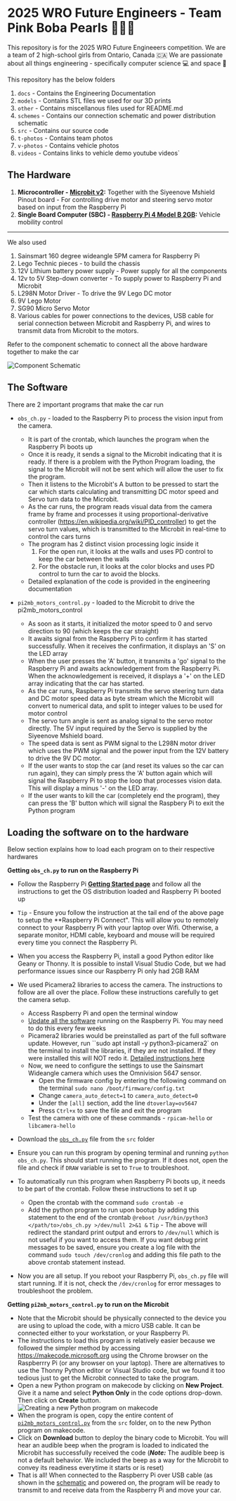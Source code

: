 # **2025 WRO Future Engineers** - Team **Pink Boba Pearls** 🌸🧋🫧
This repository is for the 2025 WRO Future Engineeers competition. We are a team of 2 high-school girls from Ontario, Canada 🇨🇦 We are passionate about all things engineering - specifically computer science 💻 and space 🚀 

This repository has the below folders
1. `docs` - Contains the Engineering Documentation
2. `models` - Contains STL files we used for our 3D prints 
2. `other` - Contains miscellanous files used for README.md
3. `schemes` - Contains our connection schematic and power distribution schematic
4. `src` - Contains our source code 
5. `t-photos` - Contains team photos
6. `v-photos` - Contains vehicle photos
7. `videos` - Contains links to vehicle demo youtube videos`

## The Hardware
1. **Microcontroller - [Microbit v2](https://microbit.org/buy/bbc-microbit-single/):** Together with the Siyeenove Mshield Pinout board - For controlling drive motor and steering servo motor based on input from the Raspberry Pi
2. **Single Board Computer (SBC) - [Raspberry Pi 4 Model B 2GB](https://www.raspberrypi.com/products/raspberry-pi-4-model-b/):** Vehicle mobility control
---

We also used
1. Sainsmart 160 degree wideangle 5PM camera for Raspberry Pi
2. Lego Technic pieces - to build the chassis
3. 12V Lithium battery power supply - Power supply for all the components
4. 12v to 5V Step-down converter - To supply power to Raspberry Pi and Microbit
5. L298N Motor Driver - To drive the 9V Lego DC motor
6. 9V Lego Motor
7. SG90 Micro Servo Motor
8. Various cables for power connections to the devices, USB cable for serial connection between Microbit and Raspberry Pi, and wires to transmit data from Microbit to the motors.  

Refer to the component schematic to connect all the above hardware together to make the car

![Component Schematic](/schemes/WRO%20Future%20Engineeers%202025%20-%20Component%20Schematic.png)

## The Software

There are 2 important programs that make the car run

* `obs_ch.py` - loaded to the Raspberry Pi to process the vision input from the camera. 
  * It is part of the crontab, which launches the program when the Raspberry Pi boots up 
  * Once it is ready, it sends a signal to the Microbit indicating that it is ready. If there is a problem with the Python Program loading, the signal to the Microbit will not be sent which will allow the user to fix the program. 
  * Then it listens to the Microbit's A button to be pressed to start the car which starts calculating and transmitting DC motor speed and Servo turn data to the Microbit. 
  * As the car runs, the program reads visual data from the camera frame by frame and processes it using proportional-derivative controller (https://en.wikipedia.org/wiki/PID_controller) to get the servo turn values, which is transmitted to the Microbit in real-time to control the cars turns
  * The program has 2 distinct vision processing logic inside it
    1. For the open run, it looks at the walls and uses PD control to keep the car between the walls
    2. For the obstacle run, it looks at the color blocks and uses PD control to turn the car to avoid the blocks. 
  * Detailed explanation of the code is provided in the engineering documentation

* `pi2mb_motors_control.py` - loaded to the Microbit to drive the pi2mb_motors_control
  * As soon as it starts, it initialized the motor speed to 0 and servo direction to 90 (which keeps the car straight)
  * It awaits signal from the Raspberry Pi to confirm it has started successfully. When it receives the confirmation, it displays an 'S' on the LED array
  * When the user presses the 'A' button, it transmits a 'go' signal to the Raspberry Pi and awaits acknowledgement from the Raspberry Pi. When the acknowledgement is received, it displays a '+' on the LED array indicating that the car has started.
  * As the car runs, Raspberry Pi transmits the servo steering turn data and DC motor speed data as byte stream  which the Microbit will convert to numerical data, and split to integer values to be used for motor control
  * The servo turn angle is sent as analog signal to the servo motor directly. The 5V input required by the Servo is supplied by the Siyeenove Mshield board.
  * The speed data is sent as PWM signal to the L298N motor driver which uses the PWM signal and the power input from the 12V battery to drive the 9V DC motor. 
  * If the user wants to stop the car (and reset its values so the car can run again), they can simply press the 'A' button again which will signal the Raspberry Pi to stop the loop that processes vision data. This will display a minus '-' on the LED array.
  * If the user wants to kill the car (completely end the program), they can press the 'B' button which will signal the Raspbery Pi to exit the Python program

## Loading the software on to the hardware
Below section explains how to load each program on to their respective hardwares

**Getting `obs_ch.py` to run on the Raspberry Pi**

* Follow the Raspberry Pi **[Getting Started page](https://www.raspberrypi.com/documentation/computers/getting-started.html)** and follow all the instructions to get the OS distribution loaded and Raspberry Pi booted up
* `Tip` - Ensure you follow the instruction at the tail end of the above page to setup the **Raspberry Pi Connect". This will allow you to remotely connect to your Raspberry Pi with your laptop over Wifi. Otherwise, a separate monitor, HDMI cable, keyboard and mouse will be required every time you connect the Raspberry Pi. 
* When you access the Raspberry Pi, install a good Python editor like Geany or Thonny. It is possible to install Visual Studio Code, but we had performance issues since our Raspberry Pi only had 2GB RAM
* We used Picamera2 libraries to access the camera. The instructions to follow are all over the place. Follow these instructions carefully to get the camera setup. 
  * Access Raspberry Pi and open the terminal window
  * [Update all the software](https://www.raspberrypi.com/documentation/computers/os.html#update-software) running on the Raspberry Pi. You may need to do this every few weeks 
  * Picamera2 libraries would be preinstalled as part of the full software update. However, run ``sudo apt install -y python3-picamera2` on the terminal to install the libraries, if they are not installed. If they were installed this will NOT redo it. [Detailed instructions here](https://datasheets.raspberrypi.com/camera/picamera2-manual.pdf)
  * Now, we need to configure the settings to use the Sainsmart Wideangle camera which uses the Omnivision 5647 sensor. 
    * Open the firmware config by entering the following command on the terminal `sudo nano /boot/firmware/config.txt`
    * Change `camera_auto_detect=1` to `camera_auto_detect=0`
    * Under the `[all]` section, add the line `dtoverlay=ov5647`
    * Press `Ctrl+x` to save the file and exit the program
  * Test the camera with one of these commands - `rpicam-hello` or `libcamera-hello`
* Download the [`obs_ch.py`](/src/obs_ch.py) file from the `src` folder
* Ensure you can run this program by opening terminal and running `python obs_ch.py`. This should start running the program. If it does not, open the file and check if `DRAW` variable is set to `True` to troubleshoot.

* To automatically run this program when Raspberry Pi boots up, it needs to be part of the crontab. Follow these instructions to set it up
  * Open the crontab with the command `sudo crontab -e`
  * Add the python program to run upon bootup by adding this statement to the end of the crontab `@reboot /usr/bin/python3 </path/to>/obs_ch.py >/dev/null 2>&1 &`
  `Tip` - The above will redirect the standard print output and errors to `/dev/null` which is not useful if you want to access them. If you want debug print messages to be saved, ensure you create a log file with the command `sudo touch /dev/cronlog` and adding this file path to the above crontab statement instead. 

* Now you are all setup. If you reboot your Raspberry Pi, `obs_ch.py` file will start running. If it is not, check the `/dev/cronlog` for error messages to troubleshoot the problem.

**Getting `pi2mb_motors_control.py` to run on the Microbit**

* Note that the Microbit should be physically connected to the device you are using to upload the code, with a micro USB cable. It can be connected either to your workstation, or your Raspberry Pi. 
* The instructions to load this program is relatively easier because we followed the simpler method by accessing https://makecode.microsoft.org using the Chrome browser on the Raspberrry Pi (or any browser on your laptop). There are alternatives to use the Thonny Python editor or Visual Studio code, but we found it too tedious just to get the Microbit connected to take the program. 
* Open a new Python program on makecode by clicking on **New Project**. Give it a name and select **Python Only** in the code options drop-down. Then click on **Create** button.
![Creating a new Python program on makecode](/other/image.png)
* When the program is open, copy the entire content of [`pi2mb_motors_control.py`](/src/pi2mb_motors_control.py) from the `src` folder, on to the new Python program on makecode.
* Click on **Download** button to deploy the binary code to Microbit. You will hear an audible beep when the program is loaded to indicated the Microbit has successfully received the code (***Note:*** The audible beep is not a default behavior. We included the beep as a way for the Microbit to convey its readiness everytime it starts or is reset)
* That is all! When connected to the Raspberry Pi over USB cable (as shown in the [schematic](/schemes/WRO%20Future%20Engineeers%202025%20-%20Component%20Schematic.png) and powered on, the program will be ready to transmit to and receive data from the Raspberry Pi and move your car. 









